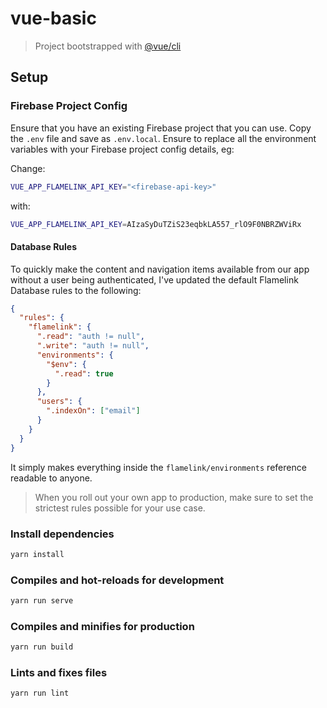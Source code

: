 # vue-basic

> Project bootstrapped with [@vue/cli](https://cli.vuejs.org/)

## Setup

### Firebase Project Config

Ensure that you have an existing Firebase project that you can use. Copy the `.env` file and save as `.env.local`. Ensure to replace all the environment variables with your Firebase project config details, eg:

Change:

```sh
VUE_APP_FLAMELINK_API_KEY="<firebase-api-key>"
```

with:

```sh
VUE_APP_FLAMELINK_API_KEY=AIzaSyDuTZiS23eqbkLA557_rlO9F0NBRZWViRx
```

#### Database Rules

To quickly make the content and navigation items available from our app without a user being authenticated, I've updated the default Flamelink Database rules to the following:

```json
{
  "rules": {
    "flamelink": {
      ".read": "auth != null",
      ".write": "auth != null",
      "environments": {
        "$env": {
          ".read": true
        }
      },
      "users": {
        ".indexOn": ["email"]
      }
    }
  }
}
```

It simply makes everything inside the `flamelink/environments` reference readable to anyone.

> When you roll out your own app to production, make sure to set the strictest rules possible for your use case.

### Install dependencies

```bash
yarn install
```

### Compiles and hot-reloads for development

```bash
yarn run serve
```

### Compiles and minifies for production

```bash
yarn run build
```

### Lints and fixes files

```bash
yarn run lint
```

